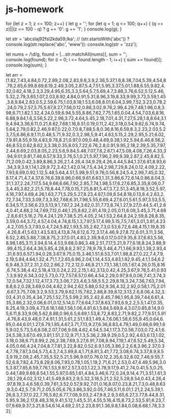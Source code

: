 # js-homework

for (let z = 1; z <= 100; z++) {
    let g = '';
    for (let q = 1; q <= 100; q++) {
        (q == z)||(z == 100 - q) ? g += '0': g += '1';
    }
    console.log(g);
}


let str = 'abcslaj92fsl2kda59;lka';
// (str.startsWith('abc')) ? console.log(str.replace('abc', 'www')): console.log(str + 'zzz');



let nums = /\d/g,
    found = [...str.matchAll(nums)],
    sum = '';
console.log(found);
for (i = 0; i <= found.length - 1; i++) {
    sum += found[i];
    console.log(sum);
}

let arr = [1.82,7.43,4.84,0.72,2.89,2.08,2.83,9.8,3.9,2.36,5.37,1.6,8.38,7.04,5.39,4.54,8.79,2.65,6.99,8.69,6.19,2.49,3.05,2.87,5.4,7.51,5.95,3.37,5.01,1.88,6.55,9.82,4.32,0.62,4.18,2.3,3.29,4.95,6.35,3.3,5.64,5.7,5.69,4.7,3.88,3.76,6.52,5.12,5.46,5.32,2.79,3.65,1.07,2.03,8.92,4.84,0.91,5.31,8.96,3.19,8.33,9.99,3.73,5.59,1.45,3.8,9.84,2.83,0.5,2.59,6.75,1.03,8.18,1.53,6.08,8.01,6.04,3.99,7.52,3.23,0.78,2.24,0.79,2.57,3.75,5.67,8.27,7.56,0.12,0.86,3.02,9.76,2.99,4.29,7.48,1.96,0.8,3.98,6.71,1.82,1.32,4.24,0.59,6.94,5.55,8.86,7.62,7.75,1.65,0.04,4.54,7.03,6,8.16,6.88,9.64,1.6,3.56,5.22,2.96,3.72,4.64,5.45,2.18,7.01,4.31,7.27,5.28,1.8,8.64,3.19,4.94,3.36,6.11,0.21,8.62,7.68,1.16,8.51,0.19,0.11,2.42,3.18,0.54,9.62,6.74,9.74,5.64,2.79,0.82,2.46,9.87,0.22,0.7,0.8,7.88,5.8,0.36,8.16,6.59,8.3,2.23,2.03,5.23,7.5,6.86,6.9,1.11,0.48,5.71,9.32,0.3,2.98,5,9.41,4.63,5.15,2.29,2.95,5.21,6.02,7,9.81,8.55,9.19,4.83,9.78,8.21,0.97,0.09,0.48,4.69,9.38,1.92,5.94,6.46,8.56,2.46,8.53,0.62,8.62,3,3.38,0.35,8.03,7.22,6.76,2.8,0.91,9.95,2.18,2.39,5.35,7.97,2.44,6.69,2.03,8.05,2.23,5.6,9.84,5.48,7.07,7.8,2.67,1.47,5.08,4.08,7.26,4.33,3.94,9.01,9.81,7.46,6.57,9.33,3.76,5.1,0.21,5.97,7.96,2.99,9.39,2.87,2.45,8.82,5.71,2.09,0.42,3.89,8.86,3.26,2.1,4.26,4.34,9.29,4.26,4.44,5.84,1.37,6.81,8.93,6.34,3.9,3.9,1.14,1.29,9.72,3.42,1.42,0.14,7.5,4.34,2.98,7.29,8.24,0.12,4.09,2.22,7.93,6.69,0.92,1.12,5.48,5.64,4.51,5.98,9.51,9.76,0.56,8.24,5.4,2.99,7.45,0.32,8.17,4.71,4.7,4.37,6.76,6.39,6.96,0.66,9.61,6.63,1.31,3.86,6.72,6.14,0.86,8.04,3.31,1.37,2.24,7.17,5.54,9.66,6.66,7.92,2.85,7.74,1.98,5.17,6.27,6.85,3.35,8.06,0.73,4.45,3.82,2.21,5.78,8.44,7.78,0.15,7.25,8.81,5.47,3.7,2.51,3.45,8.18,3.52,5.97,4.16,7.97,4.69,4.26,1.63,7.71,5.29,5.27,8.23,4.67,1.09,8.54,8.18,0.13,8.4,2.63,2.72,7.34,7.33,3.09,7.3,3.92,7.68,6.31,7.98,5.55,6.69,4.27,6.01,5.61,5.97,3.53,5.5,6.34,5.11,3.56,6.23,5.13,9.1,7.67,2.24,3.62,0.31,7.73,8.74,1.27,9.27,0.44,5.41,2.64,0.41,4.88,2.14,7.69,7.12,0.46,1.25,8.62,2.61,4.19,2.05,0.11,6.09,3.45,3.71,4.68,2.8,6.61,5.16,2.79,4.24,1.29,7.38,5.25,4.05,2.14,1.53,2.64,8.24,2.59,8.28,8.35,3.59,0.44,3.72,4.57,4.04,4.74,8.15,1.3,7.97,5.17,4.99,5.15,7.5,7.61,3.01,3.81,4.23,4.2,7.05,5.3,7.93,0.4,7.24,5.82,1.93,5.35,2.62,7.3,0.53,6.72,6.48,4.15,1.19,8.35,4.26,8.41,5.63,1.43,5.83,4.13,8.74,8.12,6.72,3.17,4.46,9.27,8.72,6.01,3.11,3.56,6.52,2.85,5.88,7.38,8.75,2.37,0.01,4.83,2.39,9.6,0.17,0.07,9.35,8.37,6.83,5.56,8.98,1.85,3.11,3.94,8.14,4.53,9.68,0.86,3.48,2.51,7.17,5.21,9.77,6.18,8.24,3.88,9.99,4.15,2.64,4.36,5.85,4.28,8.8,2.97,2.78,9.78,3.48,4.71,1.66,9.93,1.39,2.93,4.31,6.93,6.57,1.94,0.28,3.67,9.75,0.15,3.46,1.51,6.53,7.01,1.98,8.27,0.22,7.4,7.9,2.19,5.84,4.64,1.32,4.71,1.7,2.65,6.96,2.04,1.14,4.53,4.83,1.82,9.45,4.1,1.54,6.26,9.48,3.37,2.31,2.02,2.66,2.72,2.12,0.46,8.21,1.73,1.38,1.05,1.67,4.26,0.15,8.16,6.74,5.38,4.42,5.18,4.13,0.24,2.22,2.15,1.42,3.13,0.42,4.25,3.67,9.76,5.41,0.93,1.3,9.92,6.34,3.02,5.73,0.72,7.57,6.57,0.66,4.54,2.29,0.97,9.6,0.06,7.41,3.74,3.12,0.54,7.32,1.12,4.17,3.73,3.06,7.23,4.6,3.58,5.5,2.29,8.18,3.24,7.36,7.63,7.94,8.8,6.2,0.28,3.69,0.04,4.62,2.94,2.62,5.88,0.52,9.36,4.32,2.92,0.58,1.75,2.01,6.67,3.75,7.09,3.2,9.53,3.79,9.62,1.15,7.62,2.88,8.39,8.12,3.13,2.6,8.06,4.32,3.03,4.31,0.35,4.34,7.25,1.52,7.5,5.99,2.95,2.42,8.45,7.96,1.95,8.39,7.44,6.61,4.35,3.86,2.32,0.06,6.01,0.12,5.14,0.77,6.64,7.37,8.63,7.93,6.9,2.2,5.5,1.47,0.35,8.25,4.19,3.09,4.73,6.16,1.68,1.56,1.06,4.81,6.1,5.84,5.69,8.4,3.07,0.85,8.14,9.05,6.11,8.33,9.06,5.62,8.88,0.96,6.5,6.69,1.53,8.72,8.83,2.71,9.82,2.77,9.51,5.91,4.76,8.43,9.48,0.7,4.91,1.31,5.61,2.51,1.83,1.49,4.7,6.06,1.58,6.55,9.45,0.64,6.95,0.44,6.01,1.27,6.79,1.85,4.67,3.71,7.13,9.27,6.36,8.83,4.79,1.49,0.66,6.99,1.65,9.02,5.73,5.6,8.08,2.07,7.06,9.08,4.62,4.54,5.34,1.17,3.7,0.56,7.03,0.72,4.1,6.24,5.38,3.67,0.49,3.81,1.51,2.12,9.71,1.3,5.36,2.39,9.29,0.5,2.92,4.63,6.13,1.02,3.18,0.38,6.71,8.99,2.26,2.38,7.69,3.27,6.91,7.08,8.94,7.19,1.47,8.52,5.49,5.34,4.05,0.66,4.24,7.04,8.7,7.81,3.22,8.82,0.52,6.9,1.05,3.86,2.2,6.8,3.96,2.37,0.34,7.78,7.87,3.04,5.73,4.3,7.4,3.89,8.4,1.71,8.81,3.41,7.72,3.08,6.74,3.37,8.9,8.53,9.19,2.09,2.45,7.35,5.52,5.21,5.96,9.97,0.76,0.12,2.35,6.32,8.02,7.46,9.55,7.52,6.8,7.82,4.73,8.29,8.06,7.93,0.78,1.05,1.19,2.71,6.21,2.53,0.47,4.49,5.96,3.05,3.87,7.85,6.59,7.76,1.53,9.97,2.57,3.03,1.22,3.78,9.17,9.41,2.74,0.41,5.5,0.25,0.44,1.89,9.69,8.54,1.55,5.97,0.65,1.61,4.84,3.46,6.72,0.24,9.14,4.71,3.51,1.61,3.28,1.29,4.02,3.12,1.41,5.49,8.83,2.9,5.32,3.18,5.21,2.52,5.28,8.54,0.43,4.26,4.97,8.19,3.4,6.58,0.39,7.61,3.52,0.57,9.92,7.01,0.16,8.07,0.23,8.21,7.3,0.48,8.63,9.3,0.42,5.7,9.71,2.05,5.05,6.76,3.86,3.92,0.05,7.46,5.11,6.01,1.21,2.24,5.39,1.26,8.3,7.37,0.22,7.76,5.82,6.77,7.08,9.03,2.47,9.8,2.9,3.65,6.27,3.77,8.44,8.31,5.95,9.36,2.17,8.48,3.16,9.41,5.12,1.45,5.31,4.55,5.16,4.15,8.73,2.53,5.81,6.23,7.07,9.69,9.37,3.21,8.54,6.14,4.69,2.51,2.23,8.91,1.36,9.8,1.84,0.08,6.68,1.78,3.32];
